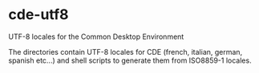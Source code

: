 # cde-utf8
UTF-8 locales for the Common Desktop Environment

The directories contain UTF-8 locales for CDE (french, italian, german, spanish etc...) and shell scripts to generate 
them from ISO8859-1 locales. 
